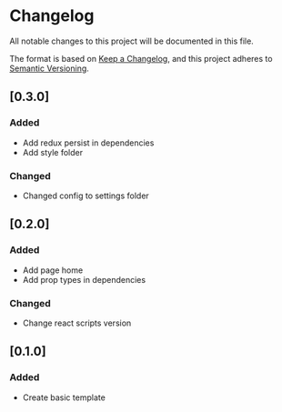 # Changelog
All notable changes to this project will be documented in this file.

The format is based on [Keep a Changelog](https://keepachangelog.com/en/1.0.0/),
and this project adheres to [Semantic Versioning](https://semver.org/spec/v2.0.0.html).

## [0.3.0]
### Added
- Add redux persist in dependencies
- Add style folder

### Changed
- Changed config to settings folder

## [0.2.0]
### Added
- Add page home
- Add prop types in dependencies

### Changed
- Change react scripts version

## [0.1.0]
### Added
- Create basic template
